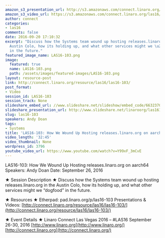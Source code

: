```yaml
---
amazon_s3_presentation_url: http://s3.amazonaws.com/connect.linaro.org/las16/Presentations/Monday/LAS16-103%20-%20How%20We%20Wound%20Up%20Hosting%20releases.linaro.org%20on%20aarch64%20%281%29.pdf
amazon_s3_video_url: https://s3.amazonaws.com/connect.linaro.org/las16/Videos/Monday/LAS16-103%20How%20We%20Wound%20Up%20Hosting%20releases.linaro.org%20on%20aarch64.mp4
author: connect
categories:
- las16
comments: false
date: 2016-09-20 17:10:32
excerpt: "Discuss how the Systems team wound up hosting releases.linaro.org in the
  Austin Colo, how its holding up, and what other services might we \u201Cdogfood\u201D
  in the future."
featured_image_name: LAS16-103.png
image:
  featured: true
  name: LAS16-103.png
  path: /assets/images/featured-images/LAS16-103.png
layout: resource-post
link: http://connect.linaro.org/resource/las16/las16-103/
post_format:
- Video
session_id: LAS16-103
session_track: None
slideshare_embed_url: //www.slideshare.net/slideshow/embed_code/66323709
slideshare_presentation_url: http://www.slideshare.net/linaroorg/las16103-how-we-wound-up-hosting-releaseslinaroorg-on-aarch64
slug: las16-103
speakers: Andy Doan
tags:
- Systems
title: 'LAS16-103: How We Wound Up Hosting releases.linaro.org on aarch64'
video_length: '32:45'
video_thumbnail: None
wordpress_id: 3796
youtube_video_url: https://www.youtube.com/watch?v=Y99xF_3mCvE
---
```


LAS16-103: How We Wound Up Hosting releases.linaro.org on aarch64
Speakers: Andy Doan
Date: September 26, 2016

★ Session Description ★
Discuss how the Systems team wound up hosting releases.linaro.org in the Austin Colo, how its holding up, and what other services might we “dogfood” in the future.

★ Resources ★
Etherpad: pad.linaro.org/p/las16-103
Presentations & Videos: [http://connect.linaro.org/resource/las16/las16-103/](http://connect.linaro.org/resource/las16/las16-103/)

★ Event Details ★
Linaro Connect Las Vegas 2016 – #LAS16
September 26-30, 2016
[http://www.linaro.org](http://www.linaro.org/)
[http://connect.linaro.org](http://connect.linaro.org/)